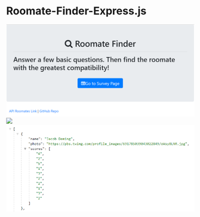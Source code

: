 # Roomate-Finder-Express.js

![](images/homePage.PNG)
![](images/survey.PNG)
![](images/api.PNG)





